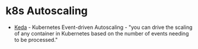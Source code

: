 # k8s Autoscaling

* [Keda](https://keda.sh/) - Kubernetes Event-driven Autoscaling - "you can drive the scaling of any container in Kubernetes based on the number of events needing to be processed." 